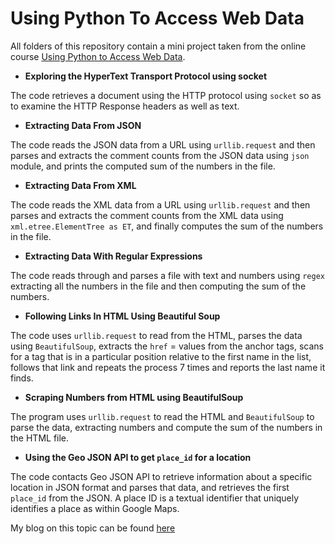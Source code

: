# Using Python To Access Web Data
All folders of this repository contain a mini project taken from the online course 
 [Using Python to Access Web Data](https://www.coursera.org/learn/python-network-data). 

* **Exploring the HyperText Transport Protocol using socket**

The code retrieves a document using the HTTP protocol using `socket` so as to examine the HTTP Response headers as well as text.

* **Extracting Data From JSON**

The code reads the JSON data from a URL using `urllib.request` and then parses and extracts the comment counts from the JSON data using `json` module, and prints the computed sum of the numbers in the file.

* **Extracting Data From XML**

The code reads the XML data from a URL using `urllib.request` and then parses and extracts the comment counts from the XML data using `xml.etree.ElementTree as ET`, and finally computes the sum of the numbers in the file.

* **Extracting Data With Regular Expressions**

The code reads through and parses a file with text and numbers using `regex` extracting all the numbers in the file and then computing the sum of the numbers.

 * **Following Links In HTML Using Beautiful Soup**
 
The code uses `urllib.request` to read from the HTML, parses the data using `BeautifulSoup`, extracts the `href` = values from the anchor tags, scans for a tag that is in a particular position relative to the first name in the list, follows that link and repeats the process 7 times and reports the last name it finds.

* **Scraping Numbers from HTML using BeautifulSoup**

The program uses `urllib.request` to read the HTML and `BeautifulSoup` to parse the data, extracting numbers and compute the sum of the numbers in the HTML file.

* **Using the Geo JSON API to get ```place_id``` for a location**

The code contacts Geo JSON API to retrieve information about a specific location in JSON format and parses that data, and retrieves the first `place_id` from the JSON. A place ID is a textual identifier that uniquely identifies a place as within Google Maps.
 
 My blog on this topic can be found [here](http://www.aashitak.com/data%20science/Scraping-data)
